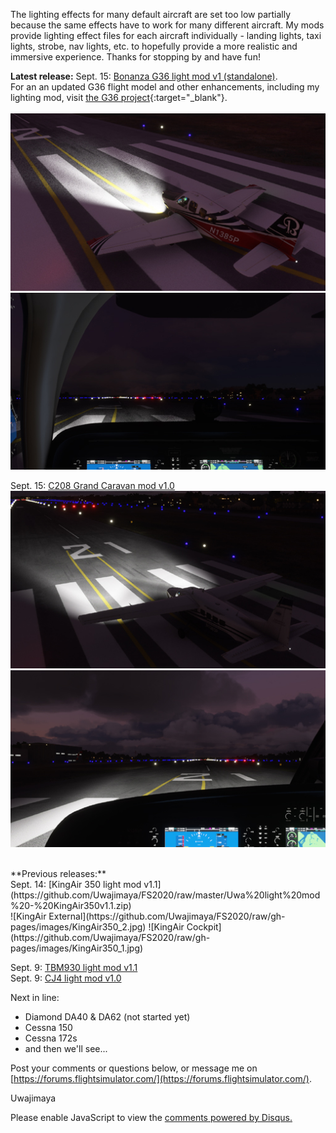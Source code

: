 The lighting effects for many default aircraft are set too low partially because the same effects have to work for many different aircraft. My mods provide lighting effect files for each aircraft individually - landing lights, taxi lights, strobe, nav lights, etc. to hopefully provide a more realistic and immersive experience. Thanks for stopping by and have fun!

**Latest release:** 
Sept. 15: [Bonanza G36 light mod v1 (standalone)](https://github.com/Uwajimaya/FS2020/raw/master/Uwa%20light%20mod%20-%20Bonanza%20G36.zip).
<br>
For an an updated G36 flight model and other enhancements, including my lighting mod, visit [the G36 project](https://github.com/TheFrett/msfs_g36_project){:target="_blank"}.
<br><br>
![G36 External](https://github.com/Uwajimaya/FS2020/raw/gh-pages/images/BonanzaG36_1.jpg)
![G36 Cockpit](https://github.com/Uwajimaya/FS2020/raw/gh-pages/images/BonanzaG36_2.jpg)
<br>

Sept. 15: [C208 Grand Caravan mod v1.0](https://github.com/Uwajimaya/FS2020/raw/master/Uwa%20light%20mod%20-%20C208%20Grand%20Caravan.zip)
<br>
![C208 External](https://github.com/Uwajimaya/FS2020/raw/gh-pages/images/C208_1.jpg)
![C208 Cockpit](https://github.com/Uwajimaya/FS2020/raw/gh-pages/images/C208_2.jpg)

<br>
**Previous releases:**
<br>
Sept. 14: [KingAir 350 light mod v1.1](https://github.com/Uwajimaya/FS2020/raw/master/Uwa%20light%20mod%20-%20KingAir350v1.1.zip)
<br>
![KingAir External](https://github.com/Uwajimaya/FS2020/raw/gh-pages/images/KingAir350_2.jpg)
![KingAir Cockpit](https://github.com/Uwajimaya/FS2020/raw/gh-pages/images/KingAir350_1.jpg)

Sept. 9: [TBM930 light mod v1.1](https://github.com/Uwajimaya/FS2020/raw/master/Uwa%20light%20mod%20-%20TMB930v1.1.zip)<br>
Sept. 9: [CJ4 light mod v1.0](https://github.com/Uwajimaya/FS2020/raw/master/Uwa%20light%20mod%20-%20CJ4.zip)


Next in line:
<br>
- Diamond DA40 & DA62 (not started yet)
- Cessna 150
- Cessna 172s
- and then we'll see...

Post your comments or questions below, or message me on [https://forums.flightsimulator.com/](https://forums.flightsimulator.com/).

Uwajimaya

<div id="disqus_thread"></div>
<script>

/**
*  RECOMMENDED CONFIGURATION VARIABLES: EDIT AND UNCOMMENT THE SECTION BELOW TO INSERT DYNAMIC VALUES FROM YOUR PLATFORM OR CMS.
*  LEARN WHY DEFINING THESE VARIABLES IS IMPORTANT: https://disqus.com/admin/universalcode/#configuration-variables*/
/*
var disqus_config = function () {
this.page.url = PAGE_URL;  // Replace PAGE_URL with your page's canonical URL variable
this.page.identifier = PAGE_IDENTIFIER; // Replace PAGE_IDENTIFIER with your page's unique identifier variable
};
*/
(function() { // DON'T EDIT BELOW THIS LINE
var d = document, s = d.createElement('script');
s.src = 'https://https-uwa-lights.disqus.com/embed.js';
s.setAttribute('data-timestamp', +new Date());
(d.head || d.body).appendChild(s);
})();
</script>
<noscript>Please enable JavaScript to view the <a href="https://disqus.com/?ref_noscript">comments powered by Disqus.</a></noscript>
